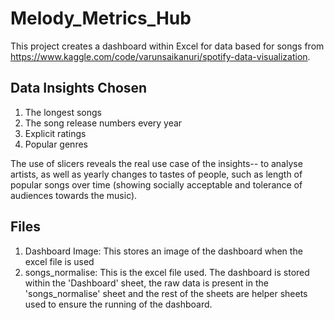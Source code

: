 # Melody_Metrics_Hub
This project creates a dashboard within Excel for data based for songs from https://www.kaggle.com/code/varunsaikanuri/spotify-data-visualization. 

## Data Insights Chosen

1. The longest songs
2. The song release numbers every year
3. Explicit ratings
4. Popular genres

The use of slicers reveals the real use case of the insights-- to analyse artists, as well as yearly changes to tastes of people, such as length of popular songs over time (showing socially acceptable and tolerance of audiences towards the music).

## Files

1. Dashboard Image: This stores an image of the dashboard when the excel file is used
2. songs_normalise: This is the excel file used. The dashboard is stored within the 'Dashboard' sheet, the raw data is present in the 'songs_normalise' sheet and the rest of the sheets are helper sheets used to ensure the running of the dashboard.
